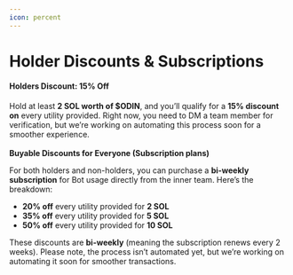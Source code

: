 ```yaml
---
icon: percent
---
```


# Holder Discounts & Subscriptions

#### **Holders Discount: 15% Off**

Hold at least **2 SOL worth of $ODIN**, and you’ll qualify for a **15% discount on** every utility provided. Right now, you need to DM a team member for verification, but we’re working on automating this process soon for a smoother experience.\
\
**Buyable Discounts for Everyone (Subscription plans)**&#x20;

For both holders and non-holders, you can purchase a **bi-weekly subscription** for Bot usage directly from the inner team. Here’s the breakdown:

* **20% off** every utility provided for **2 SOL**&#x20;
* **35% off** every utility provided for **5 SOL**
* **50% off** every utility provided for **10 SOL**

These discounts are **bi-weekly** (meaning the subscription renews every 2 weeks). Please note, the process isn’t automated yet, but we’re working on automating it soon for smoother transactions.

